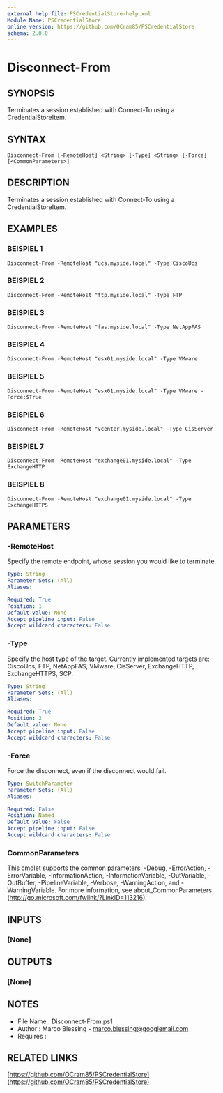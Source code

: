```yaml
---
external help file: PSCredentialStore-help.xml
Module Name: PSCredentialStore
online version: https://github.com/OCram85/PSCredentialStore
schema: 2.0.0
---
```


# Disconnect-From

## SYNOPSIS
Terminates a session established with Connect-To using a CredentialStoreItem.

## SYNTAX

```
Disconnect-From [-RemoteHost] <String> [-Type] <String> [-Force] [<CommonParameters>]
```

## DESCRIPTION
Terminates a session established with Connect-To using a CredentialStoreItem.

## EXAMPLES

### BEISPIEL 1
```
Disconnect-From -RemoteHost "ucs.myside.local" -Type CiscoUcs
```

### BEISPIEL 2
```
Disconnect-From -RemoteHost "ftp.myside.local" -Type FTP
```

### BEISPIEL 3
```
Disconnect-From -RemoteHost "fas.myside.local" -Type NetAppFAS
```

### BEISPIEL 4
```
Disconnect-From -RemoteHost "esx01.myside.local" -Type VMware
```

### BEISPIEL 5
```
Disconnect-From -RemoteHost "esx01.myside.local" -Type VMware -Force:$True
```

### BEISPIEL 6
```
Disconnect-From -RemoteHost "vcenter.myside.local" -Type CisServer
```

### BEISPIEL 7
```
Disconnect-From -RemoteHost "exchange01.myside.local" -Type ExchangeHTTP
```

### BEISPIEL 8
```
Disconnect-From -RemoteHost "exchange01.myside.local" -Type ExchangeHTTPS
```

## PARAMETERS

### -RemoteHost
Specify the remote endpoint, whose session you would like to terminate.

```yaml
Type: String
Parameter Sets: (All)
Aliases:

Required: True
Position: 1
Default value: None
Accept pipeline input: False
Accept wildcard characters: False
```

### -Type
Specify the host type of the target.
Currently implemented targets are: CiscoUcs, FTP, NetAppFAS, VMware,
CisServer, ExchangeHTTP, ExchangeHTTPS, SCP.

```yaml
Type: String
Parameter Sets: (All)
Aliases:

Required: True
Position: 2
Default value: None
Accept pipeline input: False
Accept wildcard characters: False
```

### -Force
Force the disconnect, even if the disconnect would fail.

```yaml
Type: SwitchParameter
Parameter Sets: (All)
Aliases:

Required: False
Position: Named
Default value: False
Accept pipeline input: False
Accept wildcard characters: False
```

### CommonParameters
This cmdlet supports the common parameters: -Debug, -ErrorAction, -ErrorVariable, -InformationAction, -InformationVariable, -OutVariable, -OutBuffer, -PipelineVariable, -Verbose, -WarningAction, and -WarningVariable. For more information, see about_CommonParameters (http://go.microsoft.com/fwlink/?LinkID=113216).

## INPUTS

### [None]
## OUTPUTS

### [None]
## NOTES
- File Name   : Disconnect-From.ps1
- Author      : Marco Blessing - marco.blessing@googlemail.com
- Requires    :

## RELATED LINKS

[https://github.com/OCram85/PSCredentialStore](https://github.com/OCram85/PSCredentialStore)


